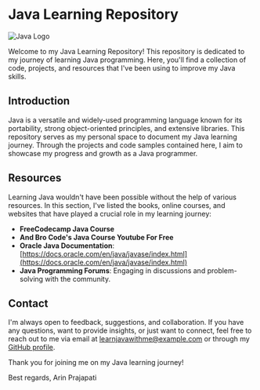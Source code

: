 # Java Learning Repository

![Java Logo](![image](https://github.com/ArinPrajapati/Java/assets/128956720/7fa97edf-d4c8-4081-938f-81f7ab32e151)
)

Welcome to my Java Learning Repository! This repository is dedicated to my journey of learning Java programming. Here, you'll find a collection of code, projects, and resources that I've been using to improve my Java skills.


## Introduction

Java is a versatile and widely-used programming language known for its portability, strong object-oriented principles, and extensive libraries. This repository serves as my personal space to document my Java learning journey. Through the projects and code samples contained here, I aim to showcase my progress and growth as a Java programmer.

## Resources

Learning Java wouldn't have been possible without the help of various resources. In this section, I've listed the books, online courses, and websites that have played a crucial role in my learning journey:

- **FreeCodecamp Java Course**
- **And Bro Code's Java Course Youtube For Free**
- **Oracle Java Documentation**: [https://docs.oracle.com/en/java/javase/index.html](https://docs.oracle.com/en/java/javase/index.html)
- **Java Programming Forums**: Engaging in discussions and problem-solving with the community.

## Contact

I'm always open to feedback, suggestions, and collaboration. If you have any questions, want to provide insights, or just want to connect, feel free to reach out to me via email at learnjavawithme@example.com or through my [GitHub profile](https://github.com/yourusername).

Thank you for joining me on my Java learning journey!

Best regards,
Arin Prajapati
